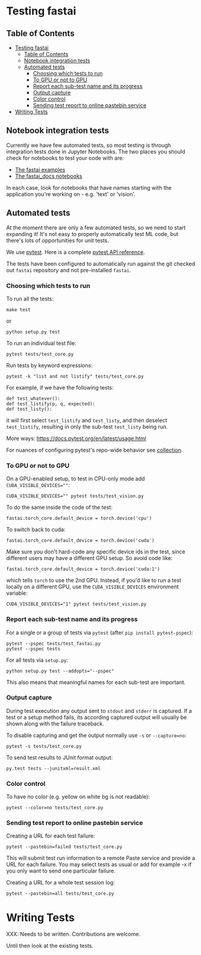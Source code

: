 # Testing fastai

<!--ts-->

Table of Contents
-----------------

   * [Testing fastai](test.md#testing-fastai)
      * [Table of Contents](test.md#table-of-contents)
      * [Notebook integration tests](test.md#notebook-integration-tests)
      * [Automated tests](test.md#automated-tests)
         * [Choosing which tests to run](test.md#choosing-which-tests-to-run)
         * [To GPU or not to GPU](test.md#to-gpu-or-not-to-gpu)
         * [Report each sub-test name and its progress](test.md#report-each-sub-test-name-and-its-progress)
         * [Output capture](test.md#output-capture)
         * [Color control](test.md#color-control)
         * [Sending test report to online pastebin service](test.md#sending-test-report-to-online-pastebin-service)
   * [Writing Tests](test.md#writing-tests)
<!--te-->

## Notebook integration tests

Currently we have few automated tests, so most testing is through integration tests done in Jupyter Notebooks. The two places you should check for notebooks to test your code with are:

 - [The fastai examples](https://github.com/fastai/fastai/tree/master/examples)
 - [The fastai_docs notebooks](https://github.com/fastai/fastai_docs/tree/master/docs_src)

In each case, look for notebooks that have names starting with the application you're working on - e.g. 'text' or 'vision'.


## Automated tests

At the moment there are only a few automated tests, so we need to start expanding it! It's not easy to properly automatically test ML code, but there's lots of opportunities for unit tests.

We use [pytest](https://docs.pytest.org/en/latest/). Here is a complete [pytest API reference](https://docs.pytest.org/en/latest/reference.html).

The tests have been configured to automatically run against the git checked out `fastai` repository and not pre-installed `fastai`.

### Choosing which tests to run

To run all the tests:


   ```
   make test
   ```

or


   ```
   python setup.py test
   ```

To run an individual test file:

   ```
   pytest tests/test_core.py
   ```

Run tests by keyword expressions:

   ```
   pytest -k "list and not listify" tests/test_core.py
   ```

For example, if we have the following tests:

   ```
   def test_whatever():
   def test_listify(p, q, expected):
   def test_listy():
   ```

it will first select `test_listify` and `test_listy`, and then deselect `test_listify`, resulting in only the sub-test `test_listy` being run.

More ways: https://docs.pytest.org/en/latest/usage.html

For nuances of configuring pytest's repo-wide behavior see [collection](https://docs.pytest.org/en/latest/example/pythoncollection.html).



### To GPU or not to GPU


On a GPU-enabled setup, to test in CPU-only mode add `CUDA_VISIBLE_DEVICES=""`:
   ```
   CUDA_VISIBLE_DEVICES="" pytest tests/test_vision.py
   ```

To do the same inside the code of the test:
   ```
   fastai.torch_core.default_device = torch.device('cpu')
   ```

To switch back to cuda:
   ```
   fastai.torch_core.default_device = torch.device('cuda')
   ```

Make sure you don't hard-code any specific device ids in the test, since different users may have a different GPU setup. So avoid code like:
   ```
   fastai.torch_core.default_device = torch.device('cuda:1')
   ```
which tells `torch` to use the 2nd GPU. Instead, if you'd like to run a test locally on a different GPU, use the `CUDA_VISIBLE_DEVICES` environment variable:
   ```
   CUDA_VISIBLE_DEVICES="1" pytest tests/test_vision.py
   ```



### Report each sub-test name and its progress

For a single or a group of tests via `pytest` (after `pip install pytest-pspec`):

   ```
   pytest --pspec tests/test_fastai.py
   pytest --pspec tests
   ```

For all tests via `setup.py`:

   ```
   python setup.py test --addopts="--pspec"
   ```

This also means that meaningful names for each sub-test are important.


### Output capture

During test execution any output sent to `stdout` and `stderr` is captured. If a test or a setup method fails, its according captured output will usually be shown along with the failure traceback.

To disable capturing and get the output normally use `-s` or `--capture=no`:

   ```
   pytest -s tests/test_core.py
   ```

To send test results to JUnit format output:

   ```
   py.test tests --junitxml=result.xml
   ```


### Color control

To have no color (e.g. yellow on white bg is not readable):

   ```
   pytest --color=no tests/test_core.py
   ```



### Sending test report to online pastebin service

Creating a URL for each test failure:

   ```
   pytest --pastebin=failed tests/test_core.py
   ```

This will submit test run information to a remote Paste service and provide a URL for each failure. You may select tests as usual or add for example -x if you only want to send one particular failure.

Creating a URL for a whole test session log:

   ```
   pytest --pastebin=all tests/test_core.py
   ```



# Writing Tests

XXX: Needs to be written. Contributions are welcome.

Until then look at the existing tests.
